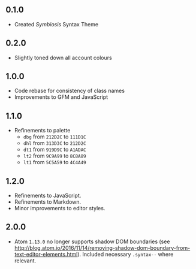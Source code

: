 ## 0.1.0
- Created *Symbiosis* Syntax Theme

## 0.2.0
- Slightly toned down all account colours

## 1.0.0
- Code rebase for consistency of class names
- Improvements to GFM and JavaScript

## 1.1.0
- Refinements to palette
  - `dbg` from `212D2C` to `111D1C`
  - `dhl` from `313D3C` to `212D2C`
  - `dt1` from `919D9C` to `A1ADAC`
  - `lt2` from `9C9A99` to `8C8A89`
  - `lt1` from `5C5A59` to `4C4A49`

## 1.2.0
- Refinements to JavaScript.
- Refinements to Markdown.
- Minor improvements to editor styles.

## 2.0.0
- Atom `1.13.0` no longer supports shadow DOM boundaries (see http://blog.atom.io/2016/11/14/removing-shadow-dom-boundary-from-text-editor-elements.html). Included necessary `.syntax--` where relevant.
